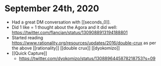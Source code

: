 # September 24th, 2020
- Had a great DM conversation with [[seconds_0]].
- Did 1 like = 1 thought about the Agora and it did well: https://twitter.com/flancian/status/1309088913194188801
- Started reading https://www.rationality.org/resources/updates/2016/double-crux as per the above [[rationality]] [[double crux]] [[dyokomizo]]
- [[Quick Capture]]
    - https://twitter.com/dyokomizo/status/1308896445878218753?s=09



